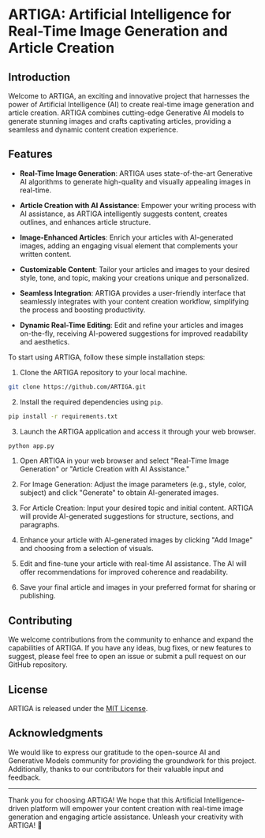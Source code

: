 
# ARTIGA: Artificial Intelligence for Real-Time Image Generation and Article Creation

<!-- ![ARTIGA Logo](artiga_logo.png) -->

## Introduction

Welcome to ARTIGA, an exciting and innovative project that harnesses the power of Artificial Intelligence (AI) to create real-time image generation and article creation. ARTIGA combines cutting-edge Generative AI models to generate stunning images and crafts captivating articles, providing a seamless and dynamic content creation experience.

## Features

- **Real-Time Image Generation**: ARTIGA uses state-of-the-art Generative AI algorithms to generate high-quality and visually appealing images in real-time.

- **Article Creation with AI Assistance**: Empower your writing process with AI assistance, as ARTIGA intelligently suggests content, creates outlines, and enhances article structure.

- **Image-Enhanced Articles**: Enrich your articles with AI-generated images, adding an engaging visual element that complements your written content.

- **Customizable Content**: Tailor your articles and images to your desired style, tone, and topic, making your creations unique and personalized.

- **Seamless Integration**: ARTIGA provides a user-friendly interface that seamlessly integrates with your content creation workflow, simplifying the process and boosting productivity.

- **Dynamic Real-Time Editing**: Edit and refine your articles and images on-the-fly, receiving AI-powered suggestions for improved readability and aesthetics.

<!-- ## Installation -->

To start using ARTIGA, follow these simple installation steps:

1. Clone the ARTIGA repository to your local machine.

```bash
git clone https://github.com/ARTIGA.git
```

2. Install the required dependencies using `pip`.

```bash
pip install -r requirements.txt
```

3. Launch the ARTIGA application and access it through your web browser.

```bash
python app.py
```

<!-- ## How to Use ARTIGA -->

1. Open ARTIGA in your web browser and select "Real-Time Image Generation" or "Article Creation with AI Assistance."

2. For Image Generation: Adjust the image parameters (e.g., style, color, subject) and click "Generate" to obtain AI-generated images.

3. For Article Creation: Input your desired topic and initial content. ARTIGA will provide AI-generated suggestions for structure, sections, and paragraphs.

4. Enhance your article with AI-generated images by clicking "Add Image" and choosing from a selection of visuals.

5. Edit and fine-tune your article with real-time AI assistance. The AI will offer recommendations for improved coherence and readability.

6. Save your final article and images in your preferred format for sharing or publishing.

## Contributing

We welcome contributions from the community to enhance and expand the capabilities of ARTIGA. If you have any ideas, bug fixes, or new features to suggest, please feel free to open an issue or submit a pull request on our GitHub repository.

## License

ARTIGA is released under the [MIT License](LICENSE).

## Acknowledgments

We would like to express our gratitude to the open-source AI and Generative Models community for providing the groundwork for this project. Additionally, thanks to our contributors for their valuable input and feedback.

---

Thank you for choosing ARTIGA! We hope that this Artificial Intelligence-driven platform will empower your content creation with real-time image generation and engaging article assistance. Unleash your creativity with ARTIGA! 🚀
